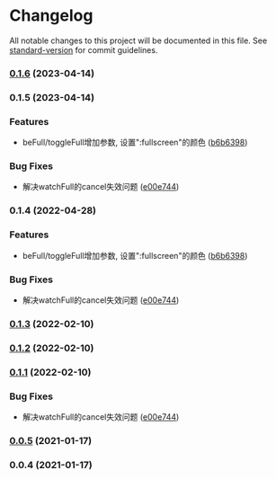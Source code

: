 # Changelog

All notable changes to this project will be documented in this file. See [standard-version](https://github.com/conventional-changelog/standard-version) for commit guidelines.

### [0.1.6](https://github.com/any86/be-full/compare/v0.1.5...v0.1.6) (2023-04-14)

### 0.1.5 (2023-04-14)


### Features

* beFull/toggleFull增加参数, 设置":fullscreen"的颜色 ([b6b6398](https://github.com/any86/be-full/commit/b6b6398c9fbd365dbe10ef8204b21b94f9fdb456))


### Bug Fixes

* 解决watchFull的cancel失效问题 ([e00e744](https://github.com/any86/be-full/commit/e00e744bf8d92d204562d73e4ef7b78b1e458802))

### 0.1.4 (2022-04-28)


### Features

* beFull/toggleFull增加参数, 设置":fullscreen"的颜色 ([b6b6398](https://github.com/any86/be-full/commit/b6b6398c9fbd365dbe10ef8204b21b94f9fdb456))


### Bug Fixes

* 解决watchFull的cancel失效问题 ([e00e744](https://github.com/any86/be-full/commit/e00e744bf8d92d204562d73e4ef7b78b1e458802))

### [0.1.3](https://github.com/any86/be-full/compare/v0.1.1...v0.1.3) (2022-02-10)

### [0.1.2](https://github.com/any86/be-full/compare/v0.1.1...v0.1.2) (2022-02-10)

### [0.1.1](https://github.com/any86/be-full/compare/v0.0.5...v0.1.1) (2022-02-10)


### Bug Fixes

* 解决watchFull的cancel失效问题 ([e00e744](https://github.com/any86/be-full/commit/e00e744bf8d92d204562d73e4ef7b78b1e458802))

### [0.0.5](https://github.com/any86/be-full/compare/v0.0.4...v0.0.5) (2021-01-17)

### 0.0.4 (2021-01-17)
